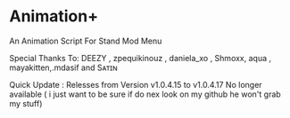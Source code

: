 # Animation+
An Animation Script For Stand Mod Menu

Special Thanks To: DEEZY , zpequikinouz , daniela_xo , Shmoxx, aqua , mayakitten,.mdasif and Sᴀᴛɪɴ

Quick Update : Relesses from Version v1.0.4.15 to v1.0.4.17 No longer available ( i just want to be sure if do nex look on my github he won't grab my stuff)
